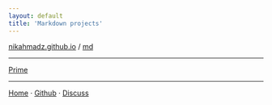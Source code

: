 ```yaml
---
layout: default
title: 'Markdown projects'
---
```


[nikahmadz.github.io][1] / [md][4]

***

[Prime](https://nikahmadz.github.io/prime)

***

[Home][1] &middot;
[Github][2] &middot;
[Discuss][3]

[1]:https://nikahmadz.github.io
[2]:https://github.com/nikahmadz
[3]:https://github.com/nikahmadz/nikahmadz.github.io/discussions "Go to Discusssion Room"
[4]:https://nikahmadz.github.io/md
